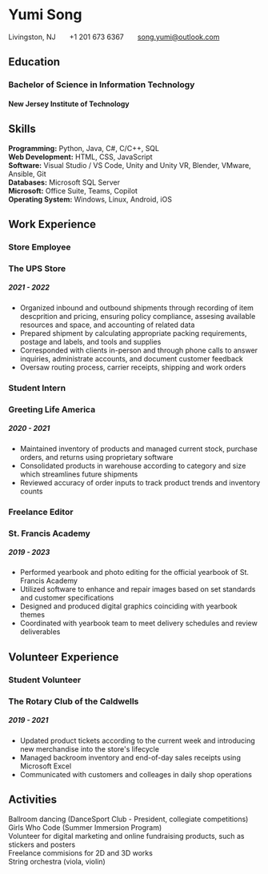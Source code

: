 # Yumi Song
Livingston, NJ &nbsp; &nbsp; &nbsp; +1 201 673 6367 &nbsp; &nbsp; &nbsp; song.yumi@outlook.com

## **Education**
### Bachelor of Science in Information Technology
#### New Jersey Institute of Technology

## **Skills**
**Programming:** Python, Java, C#, C/C++, SQL  
**Web Development:** HTML, CSS, JavaScript  
**Software:** Visual Studio / VS Code, Unity and Unity VR, Blender, VMware, Ansible, Git  
**Databases:** Microsoft SQL Server  
**Microsoft:** Office Suite, Teams, Copilot  
**Operating System:** Windows, Linux, Android, iOS  

## **Work Experience**
### **Store Employee**
### The UPS Store
##### 2021 - 2022
#### 
+ Organized inbound and outbound shipments through recording of item descprition and pricing, ensuring policy compliance, assesing available resources and space, and accounting of related data
+ Prepared shipment by calculating appropriate packing requirements, postage and labels, and tools and supplies
+ Corresponded with clients in-person and through phone calls to answer inquiries, administrate accounts, and document customer feedback
+ Oversaw routing process, carrier receipts, shipping and work orders

### **Student Intern**
### Greeting Life America
##### 2020 - 2021
####
+ Maintained inventory of products and managed current stock, purchase orders, and returns using proprietary software
+ Consolidated products in warehouse according to category and size which streamlines future shipments
+ Reviewed accuracy of order inputs to track product trends and inventory counts

### **Freelance Editor**
### St. Francis Academy
##### 2019 - 2023
####
+ Performed yearbook and photo editing for the official yearbook of St. Francis Academy
+ Utilized software to enhance and repair images based on set standards and customer specifications
+ Designed and produced digital graphics coinciding with yearbook themes
+ Coordinated with yearbook team to meet delivery schedules and review deliverables

## **Volunteer Experience**
### **Student Volunteer**
### The Rotary Club of the Caldwells
##### 2019 - 2021
####
+ Updated product tickets according to the current week and introducing new merchandise into the store's lifecycle
+ Managed backroom inventory and end-of-day sales receipts using Microsoft Excel
+ Communicated with customers and colleages in daily shop operations

## **Activities**
Ballroom dancing (DanceSport Club - President, collegiate competitions)  
Girls Who Code (Summer Immersion Program)  
Volunteer for digital marketing and online fundraising products, such as stickers and posters  
Freelance commisions for 2D and 3D works  
String orchestra (viola, violin)
